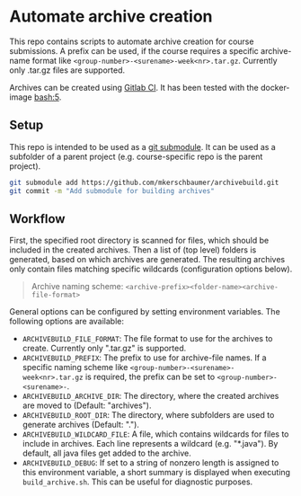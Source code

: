 # Automate archive creation

This repo contains scripts to automate archive creation for course submissions.
A prefix can be used, if the course requires a specific archive-name format
like `<group-number>-<surename>-week<nr>.tar.gz`. Currently only .tar.gz files
are supported.

Archives can be created using [Gitlab CI](https://docs.gitlab.com/ee/ci/). It
has been tested with the docker-image [bash:5](https://hub.docker.com/_/bash).

## Setup

This repo is intended to be used as a
[git submodule](https://git-scm.com/book/en/v2/Git-Tools-Submodules). It can be
used as a subfolder of a parent project (e.g. course-specific repo is the parent
project).

```bash
git submodule add https://github.com/mkerschbaumer/archivebuild.git
git commit -m "Add submodule for building archives"
```

## Workflow

First, the specified root directory is scanned for files, which should be
included in the created archives. Then a list of (top level) folders is
generated, based on which archives are generated. The resulting archives only
contain files matching specific wildcards (configuration options below).

> Archive naming scheme: `<archive-prefix><folder-name><archive-file-format>`

General options can be configured by setting environment variables. The
following options are available:

+ `ARCHIVEBUILD_FILE_FORMAT`: The file format to use for the archives to
    create. Currently only ".tar.gz" is supported.
+ `ARCHIVEBUILD_PREFIX`: The prefix to use for archive-file names. If a
    specific naming scheme like `<group-number>-<surename>-week<nr>.tar.gz` is
    required, the prefix can be set to `<group-number>-<surename>-`. 
+ `ARCHIVEBUILD_ARCHIVE_DIR`: The directory, where the created archives are
    moved to (Default: "archives").
+ `ARCHIVEBUILD_ROOT_DIR`: The directory, where subfolders are used to generate
    archives (Default: ".").
+ `ARCHIVEBUILD_WILDCARD_FILE`: A file, which contains wildcards for files to
    include in archives. Each line represents a wildcard (e.g. "*.java"). By
    default, all java files get added to the archive.
+ `ARCHIVEBUILD_DEBUG`: If set to a string of nonzero length is assigned to
    this environment variable, a short summary is displayed when executing
    `build_archive.sh`. This can be useful for diagnostic purposes.

